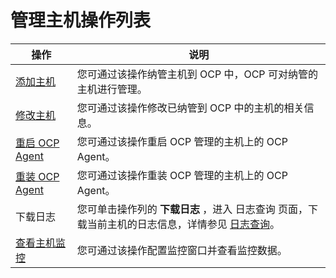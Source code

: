 # 管理主机操作列表

|     操作      |    说明    |
|-----------|---------|
| [添加主机](2.add-a-host-1.md)         | 您可通过该操作纳管主机到 OCP 中，OCP 可对纳管的主机进行管理。  |
| [修改主机](3.modify-host.md)         | 您可通过该操作修改已纳管到 OCP 中的主机的相关信息。   |
| [重启 OCP Agent](4.restart-the-ocp-agent.md) | 您可通过该操作重启 OCP 管理的主机上的 OCP Agent。 |
| [重装 OCP Agent](5.reinstall-ocp-agent.md) | 您可通过该操作重装 OCP 管理的主机上的 OCP Agent。 |
| 下载日志     | 您可单击操作列的 **下载日志** ，进入 日志查询 页面，下载当前主机的日志信息，详情参见 [日志查询](../10.system-management-features/13.log-service.md)。 |
| [查看主机监控](6.host-monitoring.md)         | 您可通过该操作配置监控窗口并查看监控数据。     |
